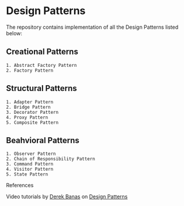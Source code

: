 # Design Patterns 

The repository contains implementation of all the Design Patterns listed below:

## Creational Patterns
	1. Abstract Factory Pattern
	2. Factory Pattern

## Structural Patterns
	1. Adapter Pattern
	2. Bridge Pattern
	3. Decorator Pattern
	4. Proxy Pattern
	5. Composite Pattern

## Beahvioral Patterns	
	1. Observer Pattern
	2. Chain of Responsibility Pattern
	3. Command Pattern
	4. Visitor Pattern
	5. State Pattern

References 

Video tutorials by [Derek Banas](https://www.youtube.com/user/derekbanas) on [Design Patterns](https://www.youtube.com/playlist?list=PLF206E906175C7E07)
